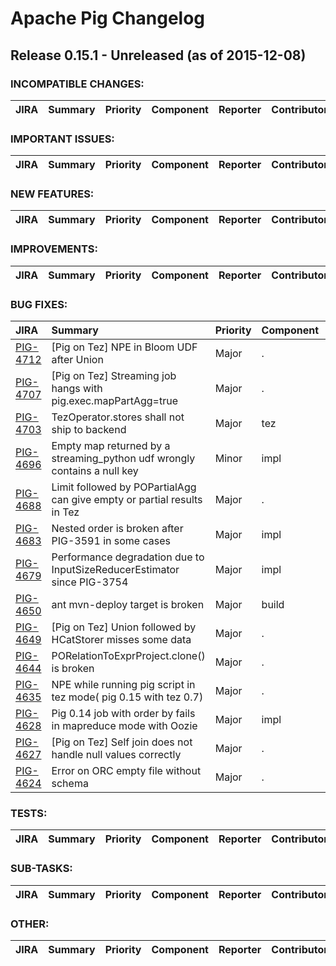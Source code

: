 
<!---
# Licensed to the Apache Software Foundation (ASF) under one
# or more contributor license agreements.  See the NOTICE file
# distributed with this work for additional information
# regarding copyright ownership.  The ASF licenses this file
# to you under the Apache License, Version 2.0 (the
# "License"); you may not use this file except in compliance
# with the License.  You may obtain a copy of the License at
#
#     http://www.apache.org/licenses/LICENSE-2.0
#
# Unless required by applicable law or agreed to in writing, software
# distributed under the License is distributed on an "AS IS" BASIS,
# WITHOUT WARRANTIES OR CONDITIONS OF ANY KIND, either express or implied.
# See the License for the specific language governing permissions and
# limitations under the License.
-->
# Apache Pig Changelog

## Release 0.15.1 - Unreleased (as of 2015-12-08)

### INCOMPATIBLE CHANGES:

| JIRA | Summary | Priority | Component | Reporter | Contributor |
|:---- |:---- | :--- |:---- |:---- |:---- |


### IMPORTANT ISSUES:

| JIRA | Summary | Priority | Component | Reporter | Contributor |
|:---- |:---- | :--- |:---- |:---- |:---- |


### NEW FEATURES:

| JIRA | Summary | Priority | Component | Reporter | Contributor |
|:---- |:---- | :--- |:---- |:---- |:---- |


### IMPROVEMENTS:

| JIRA | Summary | Priority | Component | Reporter | Contributor |
|:---- |:---- | :--- |:---- |:---- |:---- |


### BUG FIXES:

| JIRA | Summary | Priority | Component | Reporter | Contributor |
|:---- |:---- | :--- |:---- |:---- |:---- |
| [PIG-4712](https://issues.apache.org/jira/browse/PIG-4712) | [Pig on Tez] NPE in Bloom UDF after Union |  Major | . | Rohini Palaniswamy | Rohini Palaniswamy |
| [PIG-4707](https://issues.apache.org/jira/browse/PIG-4707) | [Pig on Tez] Streaming job hangs with pig.exec.mapPartAgg=true |  Major | . | Rohini Palaniswamy | Rohini Palaniswamy |
| [PIG-4703](https://issues.apache.org/jira/browse/PIG-4703) | TezOperator.stores shall not ship to backend |  Major | tez | Daniel Dai | Daniel Dai |
| [PIG-4696](https://issues.apache.org/jira/browse/PIG-4696) | Empty map returned by a streaming\_python udf wrongly contains a null key |  Minor | impl | Cheolsoo Park | Cheolsoo Park |
| [PIG-4688](https://issues.apache.org/jira/browse/PIG-4688) | Limit followed by POPartialAgg can give empty or partial results in Tez |  Major | . | Rohini Palaniswamy | Rohini Palaniswamy |
| [PIG-4683](https://issues.apache.org/jira/browse/PIG-4683) | Nested order is broken after PIG-3591 in some cases |  Major | impl | Daniel Dai | Daniel Dai |
| [PIG-4679](https://issues.apache.org/jira/browse/PIG-4679) | Performance degradation due to InputSizeReducerEstimator since PIG-3754 |  Major | impl | Daniel Dai | Daniel Dai |
| [PIG-4650](https://issues.apache.org/jira/browse/PIG-4650) | ant mvn-deploy target is broken |  Major | build | Daniel Dai | Daniel Dai |
| [PIG-4649](https://issues.apache.org/jira/browse/PIG-4649) | [Pig on Tez] Union followed by HCatStorer misses some data |  Major | . | Rohini Palaniswamy | Rohini Palaniswamy |
| [PIG-4644](https://issues.apache.org/jira/browse/PIG-4644) | PORelationToExprProject.clone() is broken |  Major | . | Ratandeep Ratti | Anthony Hsu |
| [PIG-4635](https://issues.apache.org/jira/browse/PIG-4635) | NPE while running pig script in tez mode( pig 0.15 with tez 0.7) |  Major | . | Sachin Sabbarwal | Daniel Dai |
| [PIG-4628](https://issues.apache.org/jira/browse/PIG-4628) | Pig 0.14 job with order by fails in mapreduce mode with Oozie |  Major | impl | Koji Noguchi | Koji Noguchi |
| [PIG-4627](https://issues.apache.org/jira/browse/PIG-4627) | [Pig on Tez] Self join does not handle null values correctly |  Major | . | Rohini Palaniswamy | Rohini Palaniswamy |
| [PIG-4624](https://issues.apache.org/jira/browse/PIG-4624) | Error on ORC empty file without schema |  Major | . | Thejas M Nair | Daniel Dai |


### TESTS:

| JIRA | Summary | Priority | Component | Reporter | Contributor |
|:---- |:---- | :--- |:---- |:---- |:---- |


### SUB-TASKS:

| JIRA | Summary | Priority | Component | Reporter | Contributor |
|:---- |:---- | :--- |:---- |:---- |:---- |


### OTHER:

| JIRA | Summary | Priority | Component | Reporter | Contributor |
|:---- |:---- | :--- |:---- |:---- |:---- |


